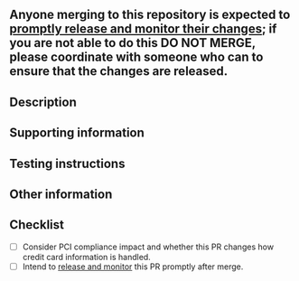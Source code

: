<!--
Please give the pull request a short but descriptive title.

Use this template as a guide. Omit sections that don't apply. You may link to information rather than copy it.
-->

## Anyone merging to this repository is expected to [promptly release and monitor their changes](https://openedx.atlassian.net/wiki/spaces/RS/pages/1835106870/How+to+contribute+to+our+repositories); if you are not able to do this DO NOT MERGE, please coordinate with someone who can to ensure that the changes are released.

## Description
<!--
Describe what this pull request changes, and why these changes were made. How will these changes affect other people, installations of edx, etc.?

Please include links to any relevant ADRs, design artifacts, and decision documents. Make sure to document the rationale behind significant changes in the repo, per [OEP-19](https://open-edx-proposals.readthedocs.io/en/latest/oep-0019-bp-developer-documentation.html), and can be linked here.

Useful information to include:
- Which edX user roles will this change impact? Common user roles are "Learner", "Course Author", "Developer", and "Operator".
- Include screenshots for changes to the UI (ideally, both "before" and "after" screenshots, if applicable).
- Provide links to the description of corresponding configuration changes. Remember to correctly annotate these changes.
-->

## Supporting information
<!--
Link to other information about the change, such as Jira issues, GitHub issues, or Discourse discussions.
Be sure to check they are publicly readable, or if not, repeat the information here.
-->

## Testing instructions
<!--
Please provide detailed step-by-step instructions for testing this change; how did YOU test this change?
-->

## Other information
<!-- 
Include anything else that will help reviewers and consumers understand the change.
- Does this change depend on other changes elsewhere?
- Any special concerns or limitations? For example: deprecations, migrations, OpenEdx vs. edx.org differences, development vs. production environment differences, security, or accessibility.
-->

## Checklist
- [ ] Consider PCI compliance impact and whether this PR changes how credit card information is handled.
- [ ] Intend to [release and monitor](https://openedx.atlassian.net/wiki/spaces/RS/pages/1835106870/How+to+contribute+to+our+repositories) this PR promptly after merge.
